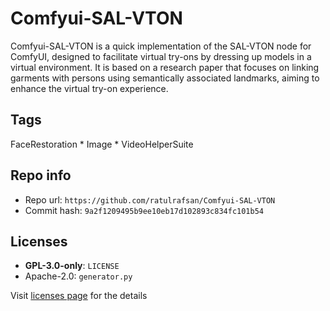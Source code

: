 # Comfyui-SAL-VTON
Comfyui-SAL-VTON is a quick implementation of the SAL-VTON node for ComfyUI, designed to facilitate virtual try-ons by dressing up models in a virtual environment. It is based on a research paper that focuses on linking garments with persons using semantically associated landmarks, aiming to enhance the virtual try-on experience.

## Tags
FaceRestoration * Image * VideoHelperSuite

## Repo info
- Repo url: `https://github.com/ratulrafsan/Comfyui-SAL-VTON`
- Commit hash: `9a2f1209495b9ee10eb17d102893c834fc101b54`

## Licenses
- **GPL-3.0-only**: `LICENSE`
- Apache-2.0: `generator.py`

Visit [licenses page](licenses.md) for the details
